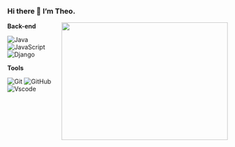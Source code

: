### Hi there 👋 I’m Theo.
<!-- -👨‍💻  Programmer

-🌐  currently working on Web Programming   -->
 

<!-- - 👯 I’m looking to collaborate on ...
- 🤔 I’m looking for help with ...
- 💬 Ask me about ...
- 📫 How to reach me: ...
- 😄 Pronouns: ...
- ⚡ Fun fact: ... -->

<!-- <img align="right" alt="GIF" src="https://github.com/TheoRamalatso/TheoRamalatso/blob/main/5eKX.gif" width="420" height="380" /> -->
  <img align="right" height="270" width="380" src="https://github-readme-stats.vercel.app/api/top-langs/?username=TheoRamalatso&layout=compact&theme=dracula&show_icons=true"/>
  

  
**Back-end**

![Java](https://img.shields.io/badge/Java-Se-red?style=flat-square&logo=java)
![JavaScript](https://img.shields.io/badge/Javascript-blue?style=flat-square&logo=javascript)
![Django](https://img.shields.io/badge/-Django-0aad48?style=flat-square&logo=Django)

<!-- 
**Databases**

![Postgresql](https://img.shields.io/badge/-Postgresql-%232c3e50?style=flat-square&logo=Postgresql)
![MySql](https://img.shields.io/badge/-mysql-FCA121?style=flat-square&logo=mysql) -->

**Tools**

![Git](https://img.shields.io/badge/-Git-red?style=flat-square&logo=git)
![GitHub](https://img.shields.io/badge/-GitHub-181717?style=flat-square&logo=github)
![Vscode](https://img.shields.io/badge/-VScode-46a2f1?style=flat-square&logo=VisualStudio)

<!-- # My Statistics: -->
<!-- **Statistics**
<img align="center" src = "https://github-readme-streak-stats.herokuapp.com?user=TheoRamalatso&layout=compact&color=FFFFF0,&theme=nord&color=FFFFF0" alt="Theo's github top-langs"  height="170" width="320">
</p> -->

